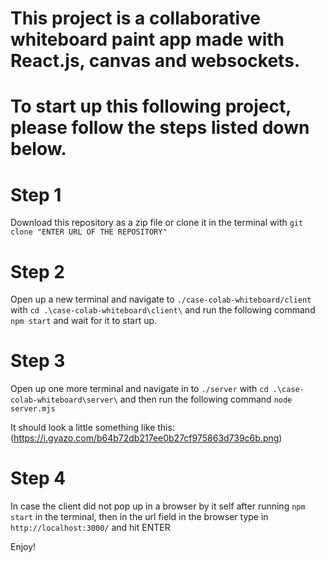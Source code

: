 # This project is a collaborative whiteboard paint app made with React.js, canvas and websockets.


# To start up this following project, please follow the steps listed down below.

# Step 1
Download this repository as a zip file or clone it in the terminal with  `git clone "ENTER URL OF THE REPOSITORY"`

# Step 2
Open up a new terminal and navigate to `./case-colab-whiteboard/client` with `cd .\case-colab-whiteboard\client\` and run the following command `npm start` and wait for it to start up.

# Step 3
Open up one more terminal and navigate in to `./server` with `cd .\case-colab-whiteboard\server\` and then run the following command `node server.mjs` 

It should look a little something like this: 
(https://i.gyazo.com/b64b72db217ee0b27cf975863d739c6b.png)

# Step 4
In case the client did not pop up in a browser by it self after running `npm start` in the terminal, then in the url field in the browser type in `http://localhost:3000/` and hit ENTER

Enjoy!
